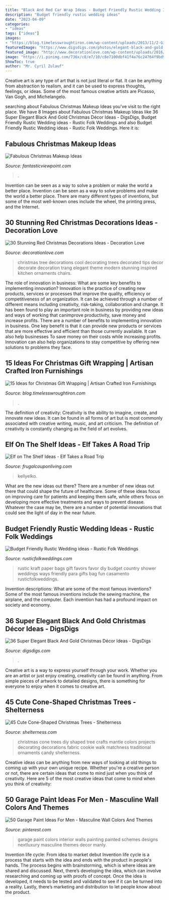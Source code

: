 ```yaml
---
title: "Black And Red Car Wrap Ideas - Budget Friendly Rustic Wedding Ideas"
description: "Budget friendly rustic wedding ideas"
date: "2023-04-09"
categories:
- "ideas"
tags: ["ideas"]
images:
- "https://blog.timelesswroughtiron.com/wp-content/uploads/2013/11/2-Gift-Wrap.jpg"
featuredImage: "https://www.digsdigs.com/photos/elegant-black-and-gold-christmas-decor-ideas-20.jpg"
featured_image: "http://www.decorationlove.com/wp-content/uploads/2016/09/Red-and-White-Christmas-Tree-2016.jpg"
image: "https://i.pinimg.com/736x/c8/e7/10/c8e7100dbf41f4a76c24764f9bd9a5c4--garage-paint-ideas-garage-ideas.jpg"
ShowToc: true
author: "Mr. Cyril Zulauf"
---
```



Creative art is any type of art that is not just literal or flat. It can be anything from abstraction to realism, and it can be used to express thoughts, feelings, or ideas. Some of the most famous creative artists are Picasso, Van Gogh, and Michelangelo.

	

		
searching about Fabulous Christmas Makeup Ideas you've visit to the right place. We have 8 Images about Fabulous Christmas Makeup Ideas like 36 Super Elegant Black And Gold Christmas Décor Ideas - DigsDigs, Budget Friendly Rustic Wedding ideas - Rustic Folk Weddings and also Budget Friendly Rustic Wedding ideas - Rustic Folk Weddings. Here it is:
		
    
## Fabulous Christmas Makeup Ideas

<img loading=lazy src="http://www.fantasticviewpoint.com/wp-content/uploads/2013/11/41-Christmas-Makeup-Ideas-02.jpg" onerror="this.onerror=null;this.src='https://tse2.mm.bing.net/th?id=OIP.D_ChvAZsOkRkajr1hkxmBQAAAA&amp;pid=15.1';" alt="Fabulous Christmas Makeup Ideas">

_Source: fantasticviewpoint.com_

>. 

	

Invention can be seen as a way to solve a problem or make the world a better place.
Invention can be seen as a way to solve problems and make the world a better place. There are many different types of inventions, but some of the most well-known ones include the wheel, the printing press, and the Internet.

    
## 30 Stunning Red Christmas Decorations Ideas - Decoration Love

<img loading=lazy src="http://www.decorationlove.com/wp-content/uploads/2016/09/Red-and-White-Christmas-Tree-2016.jpg" onerror="this.onerror=null;this.src='https://tse3.mm.bing.net/th?id=OIP.BvZGNrmlbt3lWJWNqRI9wwHaJ3&amp;pid=15.1';" alt="30 Stunning Red Christmas Decorations Ideas - Decoration Love">

_Source: decorationlove.com_

>christmas tree decorations cool decorating trees decorated tips decor decorate decoration trang elegant theme modern stunning inspired kitchen ornaments chairs. 

	

The role of innovation in business: What are some key benefits to implementing innovation?
Innovation is the practice of creating new products, services or processes that improve the quality, efficiency or competitiveness of an organization. It can be achieved through a number of different means including creativity, risk-taking, collaboration and change. It has been found to play an important role in business by providing new ideas and ways of working that canimprove productivity, save money and increase profits.
There are a number of benefits to implementing innovation in business. One key benefit is that it can provide new products or services that are more effective and efficient than those currently available. It can also help businesses To save money on their costs while increasing profits. Innovation can also help organizations to stay competitive by offering new solutions to problems they face.

    
## 15 Ideas For Christmas Gift Wrapping | Artisan Crafted Iron Furnishings

<img loading=lazy src="https://blog.timelesswroughtiron.com/wp-content/uploads/2013/11/2-Gift-Wrap.jpg" onerror="this.onerror=null;this.src='https://tse2.mm.bing.net/th?id=OIP.kfIx3_UjPaLlrwaD002-GQHaLH&amp;pid=15.1';" alt="15 Ideas for Christmas Gift Wrapping | Artisan Crafted Iron Furnishings">

_Source: blog.timelesswroughtiron.com_

>. 

	

The definition of creativity:
Creativity is the ability to imagine, create, and innovate new ideas. It can be found in all forms of art but is most commonly associated with creative writing, music, and art criticism. The definition of creativity is constantly changing as the field of art evolves.

    
## Elf On The Shelf Ideas - Elf Takes A Road Trip

<img loading=lazy src="https://www.frugalcouponliving.com/wp-content/uploads/2013/11/elf-on-the-shelf-ideas-traffic-frugal-coupon-living.jpg" onerror="this.onerror=null;this.src='https://tse4.mm.bing.net/th?id=OIP.1IrDiDhNEyjuOvgzc6NBLQHaLH&amp;pid=15.1';" alt="Elf on The Shelf Ideas - Elf Takes a Road Trip">

_Source: frugalcouponliving.com_

>kellyelko. 

	

What are the new ideas out there?
There are a number of new ideas out there that could shape the future of healthcare. Some of these ideas focus on improving care for patients and keeping them safe, while others focus on developing more effective treatments and ways to prevent disease. Whatever the case may be, there are a number of potential innovations that could see the light of day in the near future.

    
## Budget Friendly Rustic Wedding Ideas - Rustic Folk Weddings

<img loading=lazy src="https://www.rusticfolkweddings.com/wp-content/uploads/2014/09/rustic-wedding-favors.jpg" onerror="this.onerror=null;this.src='https://tse4.mm.bing.net/th?id=OIP.8O6J9gneHJy8PJW-GIIpOAHaLH&amp;pid=15.1';" alt="Budget Friendly Rustic Wedding ideas - Rustic Folk Weddings">

_Source: rusticfolkweddings.com_

>rustic kraft paper bags gift favors favor diy budget country shower weddings ways friendly para gifts bag fun casamento rusticfolkweddings. 

	

Invention descriptions: What are some of the most famous inventions?
Some of the most famous inventions include the sewing machine, the airplane, and the computer. Each invention has had a profound impact on society and economy.

    
## 36 Super Elegant Black And Gold Christmas Décor Ideas - DigsDigs

<img loading=lazy src="https://www.digsdigs.com/photos/elegant-black-and-gold-christmas-decor-ideas-20.jpg" onerror="this.onerror=null;this.src='https://tse4.mm.bing.net/th?id=OIP.65avpTBhZ46c5WHceFm_gQHaHa&amp;pid=15.1';" alt="36 Super Elegant Black And Gold Christmas Décor Ideas - DigsDigs">

_Source: digsdigs.com_

>. 

	

Creative art is a way to express yourself through your work. Whether you are an artist or just enjoy creating, creativity can be found in anything. From simple pieces of artwork to detailed designs, there is something for everyone to enjoy when it comes to creative art.

    
## 45 Cute Cone-Shaped Christmas Trees - Shelterness

<img loading=lazy src="http://i.shelterness.com/2010/12/10-cute-cone-shaped-christmas-trees-6.jpg" onerror="this.onerror=null;this.src='https://tse4.mm.bing.net/th?id=OIP.QYzKlrB_yQqYR1RIZbn2igHaJ4&amp;pid=15.1';" alt="45 Cute Cone-Shaped Christmas Trees - Shelterness">

_Source: shelterness.com_

>christmas cone trees diy shaped tree crafts mantle colors projects decorating decorations fabric cookie walk matchness traditional ornaments candy shelterness. 

	

Creative ideas can be anything from new ways of looking at old things to coming up with your own unique recipe. Whether you're a creative person or not, there are certain ideas that come to mind just when you think of creativity. Here are 5 of the most creative ideas that come to mind when you think of creativity: 

    
## 50 Garage Paint Ideas For Men - Masculine Wall Colors And Themes

<img loading=lazy src="https://i.pinimg.com/736x/c8/e7/10/c8e7100dbf41f4a76c24764f9bd9a5c4--garage-paint-ideas-garage-ideas.jpg" onerror="this.onerror=null;this.src='https://tse4.mm.bing.net/th?id=OIP.PBxzpuDQpYNvyVoFDreYaAHaFh&amp;pid=15.1';" alt="50 Garage Paint Ideas For Men - Masculine Wall Colors And Themes">

_Source: pinterest.com_

>garage paint colors interior walls painting painted schemes designs nextluxury masculine themes decor manly. 

	

Invention life cycle: From idea to market debut
Invention life cycle is a process that starts with the idea and ends with the product in people's hands. The process begins with brainstorming, which is where ideas are shared and discussed. Next, there’s developing the idea, which can involve researching and coming up with proofs of concept. Once the idea is developed, it needs to be tested and validated to see if it can be turned into a reality. Lastly, there’s marketing and distribution to let people know about the product.

